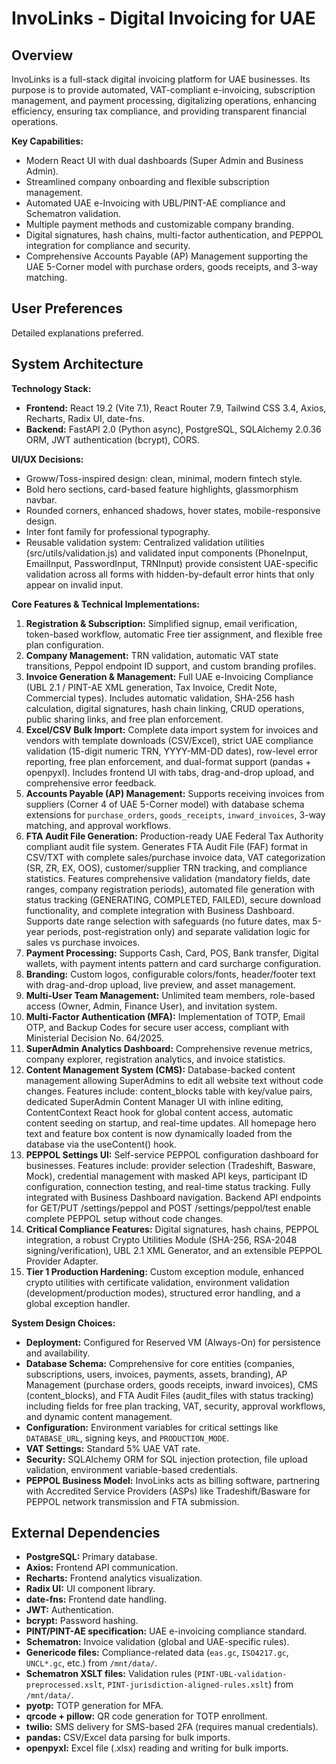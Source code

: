 # InvoLinks - Digital Invoicing for UAE

## Overview
InvoLinks is a full-stack digital invoicing platform for UAE businesses. Its purpose is to provide automated, VAT-compliant e-invoicing, subscription management, and payment processing, digitalizing operations, enhancing efficiency, ensuring tax compliance, and providing transparent financial operations.

**Key Capabilities:**
- Modern React UI with dual dashboards (Super Admin and Business Admin).
- Streamlined company onboarding and flexible subscription management.
- Automated UAE e-Invoicing with UBL/PINT-AE compliance and Schematron validation.
- Multiple payment methods and customizable company branding.
- Digital signatures, hash chains, multi-factor authentication, and PEPPOL integration for compliance and security.
- Comprehensive Accounts Payable (AP) Management supporting the UAE 5-Corner model with purchase orders, goods receipts, and 3-way matching.

## User Preferences
Detailed explanations preferred.

## System Architecture

**Technology Stack:**
- **Frontend:** React 19.2 (Vite 7.1), React Router 7.9, Tailwind CSS 3.4, Axios, Recharts, Radix UI, date-fns.
- **Backend:** FastAPI 2.0 (Python async), PostgreSQL, SQLAlchemy 2.0.36 ORM, JWT authentication (bcrypt), CORS.

**UI/UX Decisions:**
- Groww/Toss-inspired design: clean, minimal, modern fintech style.
- Bold hero sections, card-based feature highlights, glassmorphism navbar.
- Rounded corners, enhanced shadows, hover states, mobile-responsive design.
- Inter font family for professional typography.
- Reusable validation system: Centralized validation utilities (src/utils/validation.js) and validated input components (PhoneInput, EmailInput, PasswordInput, TRNInput) provide consistent UAE-specific validation across all forms with hidden-by-default error hints that only appear on invalid input.

**Core Features & Technical Implementations:**
1.  **Registration & Subscription:** Simplified signup, email verification, token-based workflow, automatic Free tier assignment, and flexible free plan configuration.
2.  **Company Management:** TRN validation, automatic VAT state transitions, Peppol endpoint ID support, and custom branding profiles.
3.  **Invoice Generation & Management:** Full UAE e-Invoicing Compliance (UBL 2.1 / PINT-AE XML generation, Tax Invoice, Credit Note, Commercial types). Includes automatic validation, SHA-256 hash calculation, digital signatures, hash chain linking, CRUD operations, public sharing links, and free plan enforcement.
4.  **Excel/CSV Bulk Import:** Complete data import system for invoices and vendors with template downloads (CSV/Excel), strict UAE compliance validation (15-digit numeric TRN, YYYY-MM-DD dates), row-level error reporting, free plan enforcement, and dual-format support (pandas + openpyxl). Includes frontend UI with tabs, drag-and-drop upload, and comprehensive error feedback.
5.  **Accounts Payable (AP) Management:** Supports receiving invoices from suppliers (Corner 4 of UAE 5-Corner model) with database schema extensions for `purchase_orders`, `goods_receipts`, `inward_invoices`, 3-way matching, and approval workflows.
6.  **FTA Audit File Generation:** Production-ready UAE Federal Tax Authority compliant audit file system. Generates FTA Audit File (FAF) format in CSV/TXT with complete sales/purchase invoice data, VAT categorization (SR, ZR, EX, OOS), customer/supplier TRN tracking, and compliance statistics. Features comprehensive validation (mandatory fields, date ranges, company registration periods), automated file generation with status tracking (GENERATING, COMPLETED, FAILED), secure download functionality, and complete integration with Business Dashboard. Supports date range selection with safeguards (no future dates, max 5-year periods, post-registration only) and separate validation logic for sales vs purchase invoices.
7.  **Payment Processing:** Supports Cash, Card, POS, Bank transfer, Digital wallets, with payment intents pattern and card surcharge configuration.
8.  **Branding:** Custom logos, configurable colors/fonts, header/footer text with drag-and-drop upload, live preview, and asset management.
9.  **Multi-User Team Management:** Unlimited team members, role-based access (Owner, Admin, Finance User), and invitation system.
10. **Multi-Factor Authentication (MFA):** Implementation of TOTP, Email OTP, and Backup Codes for secure user access, compliant with Ministerial Decision No. 64/2025.
11. **SuperAdmin Analytics Dashboard:** Comprehensive revenue metrics, company explorer, registration analytics, and invoice statistics.
12. **Content Management System (CMS):** Database-backed content management allowing SuperAdmins to edit all website text without code changes. Features include: content_blocks table with key/value pairs, dedicated SuperAdmin Content Manager UI with inline editing, ContentContext React hook for global content access, automatic content seeding on startup, and real-time updates. All homepage hero text and feature box content is now dynamically loaded from the database via the useContent() hook.
13. **PEPPOL Settings UI:** Self-service PEPPOL configuration dashboard for businesses. Features include: provider selection (Tradeshift, Basware, Mock), credential management with masked API keys, participant ID configuration, connection testing, and real-time status tracking. Fully integrated with Business Dashboard navigation. Backend API endpoints for GET/PUT /settings/peppol and POST /settings/peppol/test enable complete PEPPOL setup without code changes.
14. **Critical Compliance Features:** Digital signatures, hash chains, PEPPOL integration, a robust Crypto Utilities Module (SHA-256, RSA-2048 signing/verification), UBL 2.1 XML Generator, and an extensible PEPPOL Provider Adapter.
15. **Tier 1 Production Hardening:** Custom exception module, enhanced crypto utilities with certificate validation, environment validation (development/production modes), structured error handling, and a global exception handler.

**System Design Choices:**
- **Deployment:** Configured for Reserved VM (Always-On) for persistence and availability.
- **Database Schema:** Comprehensive for core entities (companies, subscriptions, users, invoices, payments, assets, branding), AP Management (purchase orders, goods receipts, inward invoices), CMS (content_blocks), and FTA Audit Files (audit_files with status tracking) including fields for free plan tracking, VAT, security, approval workflows, and dynamic content management.
- **Configuration:** Environment variables for critical settings like `DATABASE_URL`, signing keys, and `PRODUCTION_MODE`.
- **VAT Settings:** Standard 5% UAE VAT rate.
- **Security:** SQLAlchemy ORM for SQL injection protection, file upload validation, environment variable-based credentials.
- **PEPPOL Business Model:** InvoLinks acts as billing software, partnering with Accredited Service Providers (ASPs) like Tradeshift/Basware for PEPPOL network transmission and FTA submission.

## External Dependencies

-   **PostgreSQL:** Primary database.
-   **Axios:** Frontend API communication.
-   **Recharts:** Frontend analytics visualization.
-   **Radix UI:** UI component library.
-   **date-fns:** Frontend date handling.
-   **JWT:** Authentication.
-   **bcrypt:** Password hashing.
-   **PINT/PINT-AE specification:** UAE e-invoicing compliance standard.
-   **Schematron:** Invoice validation (global and UAE-specific rules).
-   **Genericode files:** Compliance-related data (`eas.gc`, `ISO4217.gc`, `UNCL*.gc`, etc.) from `/mnt/data/`.
-   **Schematron XSLT files:** Validation rules (`PINT-UBL-validation-preprocessed.xslt`, `PINT-jurisdiction-aligned-rules.xslt`) from `/mnt/data/`.
-   **pyotp:** TOTP generation for MFA.
-   **qrcode + pillow:** QR code generation for TOTP enrollment.
-   **twilio:** SMS delivery for SMS-based 2FA (requires manual credentials).
-   **pandas:** CSV/Excel data parsing for bulk imports.
-   **openpyxl:** Excel file (.xlsx) reading and writing for bulk imports.